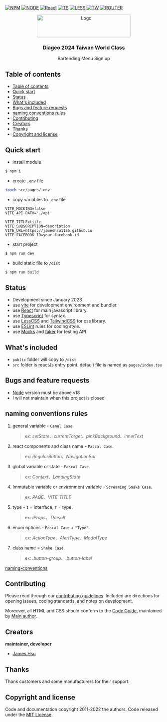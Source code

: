 [![NPM](https://img.shields.io/badge/NPM-ba443f?style=for-the-badge&logo=npm&logoColor=white)](https://www.npmjs.com/)
[![NODE](https://img.shields.io/badge/Node.js-43853D?style=for-the-badge&logo=node.js&logoColor=white)](https://nodejs.org/en/)
[![React](https://img.shields.io/badge/-ReactJs-61DAFB?style=for-the-badge&logo=react&logoColor=white)](https://zh-hant.reactjs.org/)
[![TS](https://img.shields.io/badge/Typescript-4277c0?style=for-the-badge&logo=typescript&logoColor=white)](https://www.typescriptlang.org/)
[![LESS](https://img.shields.io/badge/Less-1d365d?style=for-the-badge&logo=less&logoColor=white)](https://lesscss.org/)
[![TW](https://img.shields.io/badge/Tailwind_CSS-38B2AC?style=for-the-badge&logo=npm&logoColor=white)](https://lesscss.org/)
[![ROUTER](https://img.shields.io/badge/React_Router-CA4245?style=for-the-badge&logo=npm&logoColor=white)](https://lesscss.org/)

<p align="center">
  <a target='_blank' href="https://diageo-worldclass.com.tw/">
    <img src="https://upload.wikimedia.org/wikipedia/commons/thumb/f/f7/Diageo_Logo.svg/2560px-Diageo_Logo.svg.png" alt="Logo" width=300 height=72>
  </a>
  <h3 align="center">Diageo 2024 Taiwan World Class</h3>
  <p align="center">
   Bartending Menu Sign up
  </p>
</p>

## Table of contents

- [Table of contents](#table-of-contents)
- [Quick start](#quick-start)
- [Status](#status)
- [What's included](#whats-included)
- [Bugs and feature requests](#bugs-and-feature-requests)
- [naming conventions rules](#naming-conventions-rules)
- [Contributing](#contributing)
- [Creators](#creators)
- [Thanks](#thanks)
- [Copyright and license](#copyright-and-license)

## Quick start

- install module

```sh
$ npm i
```

- create `.env` file

```sh
touch src/pages/.env
```

- copy variables to `.env` file.

```text
VITE_MOCKING=false
VITE_API_PATH='./api'

VITE_TITLE=title
VITE_SUBSCRIPTION=description
VITE_URL=https://jameshsu1125.github.io
VITE_FACEBOOK_ID=your-facebook-id
```

- start project

```sh
$ npm run dev
```

- build static file to `/dist`

```sh
$ npm run build
```

## Status

- Development since January 2023
- use [vite](https://vitejs.dev/) for development environment and bundler.
- use [React](https://react.dev/) for main javascript library.
- use [Typescript](https://www.typescriptlang.org/) for syntax.
- use [LessCSS](https://lesscss.org/) and [TailwindCSS](https://tailwindcss.com/) for css library.
- use [ESLint](https://eslint.org/) rules for coding style.
- use [Mocks](https://mswjs.io/) and [faker](https://fakerjs.dev/) for testing API

## What's included

- `public` folder will copy to `/dist`
- `src` folder is reactJs entry point. default file is named as `pages/index.tsx`

## Bugs and feature requests

- [Node](https://nodejs.org/en/) version must be above v18
- I will not maintain when this project is closed

## naming conventions rules

1. general variable - `Camel Case`
   > ex: _setState_、_currentTarget_、_pinkBackground_、_innerText_
2. react components and class name - `Pascal Case`.
   > ex: _RegularButton_、_NavigationBar_
3. global variable or state - `Pascal Case`.
   > ex: _Context_、_LandingState_
4. Immutable variable or environment variable - `Screaming Snake Case`.
   > ex: _PAGE_、<em>VITE_TITLE</em>
5. type - `I` = interface, `T` = type.
   > ex: _IProps_、_TResult_
6. enum options - `Pascal Case` + `"Type"`.
   > ex: _ActionType_、_AlertType_、_ModalType_
7. class name = `Snake Case`.
   > ex: _.button-group_、_.button-label_

[naming-conventions](https://medium.com/@code.ceeker/naming-conventions-camel-case-pascal-case-kebab-case-and-more-dc4e515b9652)

## Contributing

Please read through our [contributing guidelines](https://github.com/github/docs/blob/main/contributing/README.md). Included are directions for opening issues, coding standards, and notes on development.

Moreover, all HTML and CSS should conform to the [Code Guide](https://github.com/airbnb/javascript), maintained by [Main author](https://github.com/jameshsu1125).

## Creators

**maintainer, developer**

- [James Hsu](https://github.com/jameshsu1125)

## Thanks

Thank customers and some manufacturers for their support.

## Copyright and license

Code and documentation copyright 2011-2022 the authors. Code released under the [MIT License](https://github.com/jameshsu1125/template-vite-react/blob/main/LICENSE).

<!-- open -n -a /Applications/Google\ Chrome.app/Contents/MacOS/Google\ Chrome --args --user-data-dir="/tmp/chrome_dev_test" --disable-web-security -->
